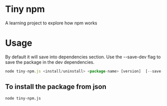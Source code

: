 # Tiny npm 
A learning project to explore how npm works


# Usage
By default it will save into dependencies section.  Use the --save-dev flag to save the package in the dev dependencies.

```js
node tiny-npm.js <install/uninstall> <package-name> [version]  [--save-dev]
```

## To install the package from json

```
node tiny-npm.js
```